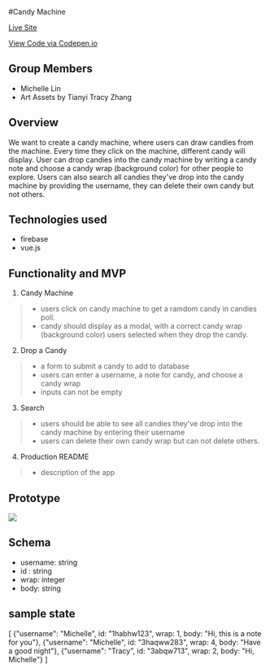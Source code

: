 #Candy Machine 

[Live Site](https://michelleamazinglin.github.io/Candy-Machine/)


[View Code via Codepen.io](https://codepen.io/ml4567/pen/poROxER?editors=1010)


## Group Members
* Michelle Lin
* Art Assets by Tianyi Tracy Zhang

## Overview

We want to create a candy machine, where users can draw candies from the machine. Every time they click on the machine, different candy will display. User can drop candies into the candy machine by writing a candy note and choose a candy wrap (background color) for other people to explore.
Users can also search all candies they've drop into the candy machine by providing the username, they can delete their own candy but not others.

## Technologies used
* firebase
* vue.js


## Functionality and MVP
1. Candy Machine
> * users click on candy machine to get a ramdom candy in candies poll.
> * candy should display as a modal, with a correct candy wrap (background color) users selected when they drop the candy.
2. Drop a Candy
> * a form to submit a candy to add to database
> * users can enter a username, a note for candy, and choose a candy wrap
> * inputs can not be empty
3. Search
> * users should be able to see all candies they've drop into the candy machine by entering their username
> * users can delete their own candy wrap but can not delete others.
4. Production README
> * description of the app



## Prototype

![](https://i.imgur.com/SBPATUz.png)

## Schema

* username: string
* id : string
* wrap: integer
* body: string

## sample state

[
{"username": "Michelle", id: "1habhw123", wrap: 1, body: "Hi, this is a note for you"},
{"username": "Michelle", id: "3haqww283", wrap: 4, body: "Have a good night"},
{"username": "Tracy", id: "3abqw713", wrap: 2, body: "Hi, Michelle"}
]
